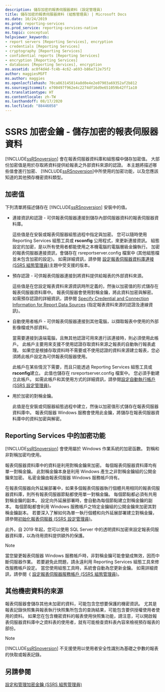 ```yaml
---
description: 儲存加密的報表伺服器資料 (設定管理員)
title: 儲存加密的報表伺服器資料 (組態管理員) | Microsoft Docs
ms.date: 10/24/2019
ms.prod: reporting-services
ms.prod_service: reporting-services-native
ms.topic: conceptual
helpviewer_keywords:
- report servers [Reporting Services], encryption
- credentials [Reporting Services]
- cryptography [Reporting Services]
- confidential reports [Reporting Services]
- encryption [Reporting Services]
- databases [Reporting Services], encryption
ms.assetid: ac0f4d4d-fc4b-4c62-a693-b86e712e75f2
author: maggiesMSFT
ms.author: maggies
ms.openlocfilehash: 70ca863145814a8d0e4e2e07903a69352af2b812
ms.sourcegitcommit: e700497f962e4c2274df16d9e651059b42ff1a10
ms.translationtype: HT
ms.contentlocale: zh-TW
ms.lasthandoff: 08/17/2020
ms.locfileid: "88446058"
---
```

# <a name="ssrs-encryption-keys---store-encrypted-report-server-data"></a>SSRS 加密金鑰 - 儲存加密的報表伺服器資料
  [!INCLUDE[ssRSnoversion](../../includes/ssrsnoversion-md.md)] 會在報表伺服器資料庫和組態檔中儲存加密值。 大部份加密值是用於存取將資料提供給報表之外部資料來源的認證。 本主題將描述哪些值會進行加密、 [!INCLUDE[ssRSnoversion](../../includes/ssrsnoversion-md.md)]中所使用的加密功能，以及您應該知道的其他預存機密資料類型。  
  
## <a name="encrypted-values"></a>加密值  
 下列清單將描述儲存在 [!INCLUDE[ssRSnoversion](../../includes/ssrsnoversion-md.md)] 安裝中的值。  
  
-   連接資訊和認證 - 可供報表伺服器連接到儲存內部伺服器資料的報表伺服器資料庫。  
  
     這些值是在安裝或報表伺服器組態過程中指定與加密。 您可以隨時使用 Reporting Services 組態工具或 **rsconfig** 公用程式，來更新連接資訊。 組態設定的加密，是以所有使用者都能使用之本機電腦的電腦層級金鑰執行。 加密的報表伺服器連接資訊，會儲存在 rsreportserver.config 檔案中 (其他組態檔並未包含加密的設定)。 如需詳細資訊，請參閱 [設定報表伺服器資料庫連接 &#40;SSRS 組態管理員&#41;](../../reporting-services/install-windows/configure-a-report-server-database-connection-ssrs-configuration-manager.md)主題中受支援的版本。  
  
-   預存認證 - 可供報表伺服器連接到將資料提供給報表的外部資料來源。  
  
     這些值是在您設定報表資料來源資訊時所定義的，然後以加密值的形式儲存在報表伺服器資料庫中。 報表伺服器會使用對稱金鑰，將此資料加密與解密。 如需預存認證的詳細資訊，請參閱 [Specify Credential and Connection Information for Report Data Sources](../../reporting-services/report-data/specify-credential-and-connection-information-for-report-data-sources.md) (指定報表資料來源的認證及連線資訊)。  
  
-   自動使用者帳戶 - 可供報表伺服器連接到其他電腦，以擷取報表中使用的外部影像檔或外部資料。  
  
     當需要連接到遠端電腦，且無其他認證可用來進行該連接時，則必須使用此帳戶。 此帳戶主要用來支援不使用認證存取資料來源之報表的自動執行報表處理。 如果您是根據存取資料時不需要或不使用認證的資料來源建立報表，您必須將此帳戶設定為可供報表伺服器使用。  
  
     此帳戶在某些情況下需要，而且只能透過 Reporting Services 組態工具或 **rsconfig**建立。 此值也儲存在 rsreportserver.config 檔案中。 您必須手動建立此帳戶。 如需此帳戶和其使用方式的詳細資訊，請參閱[設定自動執行帳戶 &#40;SSRS 設定管理員&#41;](../../reporting-services/install-windows/configure-the-unattended-execution-account-ssrs-configuration-manager.md)。  
  
-   用於加密的對稱金鑰。  
  
     此值是在安裝或伺服器組態過程中建立，然後以加密值形式儲存在報表伺服器資料庫中。 報表伺服器 Windows 服務會使用此金鑰，將儲存在報表伺服器資料庫中的資料加密與解密。  
  
## <a name="encryption-functionality-in-reporting-services"></a>Reporting Services 中的加密功能  
 [!INCLUDE[ssRSnoversion](../../includes/ssrsnoversion-md.md)] 會使用屬於 Windows 作業系統的加密函數。 對稱和非對稱加密均使用。  
  
 報表伺服器資料庫中的資料是利用對稱金鑰來加密。 每個報表伺服器資料庫均有單一對稱金鑰。 此對稱金鑰本身是利用 Windows 產生之非對稱金鑰組的公開金鑰來加密。 私密金鑰由報表伺服器 Windows 服務帳戶持有。  
  
 在報表伺服器向外延展部署中，如果多個報表伺服器執行個體共用相同的報表伺服器資料庫，則所有報表伺服器節點都使用單一對稱金鑰。 每個節點都必須有共用對稱金鑰的副本。 設定向外延展部署時，會自動為每個節點建立對稱金鑰的副本。 每個節點都會利用 Windows 服務帳戶之特定金鑰組的公開金鑰來加密其對稱金鑰副本。 若要深入了解如何為單一執行個體和向外延展部署建立對稱金鑰，請參閱[初始化報表伺服器 &#40;SSRS 設定管理員&#41;](../../reporting-services/install-windows/ssrs-encryption-keys-initialize-a-report-server.md)。  
 
 此外，自 2019 年起，您可以使用 SQL Server 中的透明資料加密來設定報表伺服器資料庫，以為待用資料提供額外的保護。
  
> [!NOTE]  
>  當您變更報表伺服器 Windows 服務帳戶時，非對稱金鑰可能會變成無效，因而中斷伺服器作業。 若要避免此問題，請永遠利用 Reporting Services 組態工具來修改服務帳戶設定。 當您使用組態工具時，系統會自動為您更新金鑰。 如需詳細資訊，請參閱《 [設定報表伺服器服務帳戶 &#40;SSRS 組態管理員&#41;](../../reporting-services/install-windows/configure-the-report-server-service-account-ssrs-configuration-manager.md)。  
  
## <a name="other-sources-of-confidential-data"></a>其他機密資料的來源  
 報表伺服器會儲存其他未加密的資料，可能包含您想要保護的機密資訊。 尤其是報表記錄快照集與報表執行快照集所包含的查詢結果，可能包含要供授權使用者使用的資料。 如果您在包含機密資料的報表使用快照集功能，請注意，可以開啟報表伺服器資料庫中之資料表的使用者，就有可能檢查資料表內容來檢視預存報表的部份。  
  
> [!NOTE]  
>  [!INCLUDE[ssRSnoversion](../../includes/ssrsnoversion-md.md)] 不支援使用以使用者安全性識別為基礎之參數的報表的快取或報表記錄。  
  
## <a name="see-also"></a>另請參閱  
 [設定和管理加密金鑰 &#40;SSRS 組態管理員&#41;](../../reporting-services/install-windows/ssrs-encryption-keys-manage-encryption-keys.md)  
  
  
